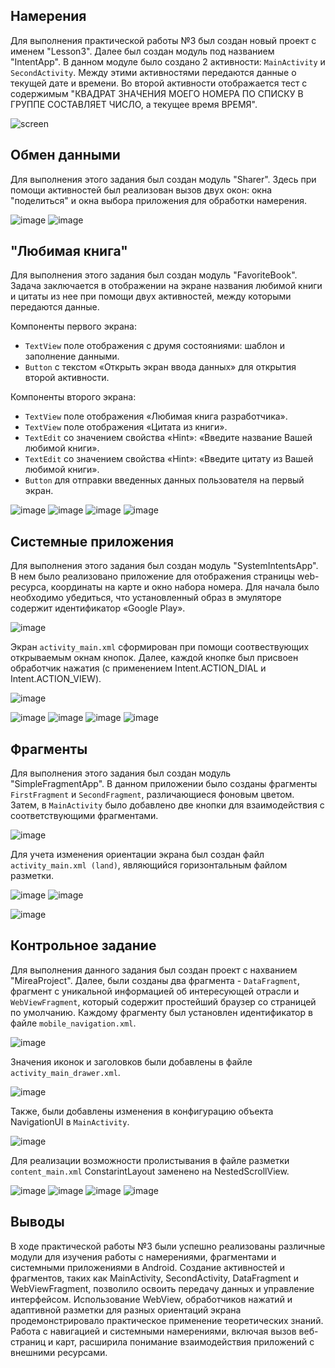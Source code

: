 ## Намерения
Для выполнения практической работы №3 был создан новый проект с именем "Lesson3".
Далее был создан модуль под названием "IntentApp".
В данном модуле было создано 2 активности: `MainActivity` и `SecondActivity`. Между этими активностями передаются данные о текущей дате и времени. 
Во второй активности отображается тест с содержимым "КВАДРАТ ЗНАЧЕНИЯ
МОЕГО НОМЕРА ПО СПИСКУ В ГРУППЕ СОСТАВЛЯЕТ ЧИСЛО, а текущее время ВРЕМЯ".

![screen](https://github.com/user-attachments/assets/359f96fe-0fe0-459f-8cf8-065f20ead537)

## Обмен данными
Для выполнения этого задания был создан модуль "Sharer". Здесь при помощи активностей был реализован вызов двух окон: окна "поделиться" и окна выбора приложения для обработки намерения.

![image](https://github.com/user-attachments/assets/377bb966-9659-4b5c-9958-d0e92ba3e5ce)
![image](https://github.com/user-attachments/assets/9e460aee-62be-4b48-89f1-f2549f5f0d3d)

## "Любимая книга"
Для выполнения этого задания был создан модуль "FavoriteBook". Задача заключается в отображении на экране названия любимой книги
и цитаты из нее при помощи двух активностей, между которыми передаются данные. 

Компоненты первого экрана:
- `TextView` поле отображения с друмя состояниями: шаблон и заполнение данными.
- `Button` с текстом «Открыть экран ввода данных» для открытия второй активности.

Компоненты второго экрана:
- `TextView` поле отображения «Любимая книга разработчика».
- `TextView` поле отображения «Цитата из книги».
- `TextEdit` со значением свойства «Hint»: «Введите название
Вашей любимой книги».
- `TextEdit` со значением свойства «Hint»: «Введите цитату из
Вашей любимой книги».
- `Button` для отправки введенных данных пользователя на первый экран.

![image](https://github.com/user-attachments/assets/1324cc41-6fa9-4201-a17c-c3be9d26f005)
![image](https://github.com/user-attachments/assets/41a7dce0-97f3-4a3c-918a-471a8f0e0d4d)
![image](https://github.com/user-attachments/assets/206efb27-2c26-4466-8cf1-70b2340e0dbd)
![image](https://github.com/user-attachments/assets/53c8ea26-a06d-4137-8559-83c1169729f4)

## Системные приложения
Для выполнения этого задания был создан модуль "SystemIntentsApp". 
В нем было реализовано приложение для отображения страницы web-ресурса, координаты на карте и окно набора номера.
Для начала было необходимо убедиться, что установленный образ в эмуляторе содержит идентификатор «Google Play».

![image](https://github.com/user-attachments/assets/cff0c323-ce61-4603-8049-af61d673ed7b)

Экран `activity_main.xml` сформирован при помощи соотвествующих открываемым окнам кнопок.
Далее, каждой кнопке был присвоен обработчик нажатия (с применением Intent.ACTION_DIAL и Intent.ACTION_VIEW).

![image](https://github.com/user-attachments/assets/64acd068-4fd3-41b9-853b-fdabcdb46386)

![image](https://github.com/user-attachments/assets/b227de00-90b2-45bc-ba1e-7c57f0a06dc0)
![image](https://github.com/user-attachments/assets/a81302e7-1be7-4e0b-833c-7a0dd365a63c)
![image](https://github.com/user-attachments/assets/24c3b60a-e447-4969-aee3-6bc503a32836)
![image](https://github.com/user-attachments/assets/554abd28-3e9e-4cfb-b7b1-e90bc72186c1)

## Фрагменты
Для выполнения этого задания был создан модуль "SimpleFragmentApp". 
В данном приложении было созданы фрагменты `FirstFragment` и `SecondFragment`, различающиеся фоновым цветом.
Затем, в `MainActivity` было добавлено две кнопки для взаимодействия с соответствующими фрагментами.

![image](https://github.com/user-attachments/assets/9cf1b709-65bb-4e30-8c46-da280b4889ec)

Для учета изменения ориентации экрана был создан файл `activity_main.xml (land)`, являющийся горизонтальным файлом разметки.

![image](https://github.com/user-attachments/assets/92c9c4f7-dfd8-4b12-8be7-0b77ecb97651)
![image](https://github.com/user-attachments/assets/2d634527-b6ba-45e5-a5ac-adc57ff009c4)

![image](https://github.com/user-attachments/assets/38a2d5fe-d316-45f4-abf6-3316f6b1e5b3)

## Контрольное задание
Для выполнения данного задания был создан проект с нахванием "MireaProject".
Далее, были созданы два фрагмента - `DataFragment`, фрагмент с уникальной информацией об интересующей отрасли и `WebViewFragment`, который содержит простейший браузер со страницей по умолчанию.
Каждому фрагменту был установлен идентификатор в файле `mobile_navigation.xml`.

![image](https://github.com/user-attachments/assets/84f4f8db-7230-461d-8173-b465ffe374ef)

Значения иконок и заголовков были добавлены в файле `activity_main_drawer.xml`.

![image](https://github.com/user-attachments/assets/61022754-8e0e-4c02-b24c-d4b8eed73866)

Также, были добавлены изменения в конфигурацию объекта NavigationUI в `MainActivity`.

![image](https://github.com/user-attachments/assets/a35b21e9-f2c2-41ab-b0b0-f74482aa98ae)

Для реализации возможности пролистывания в файле разметки `content_main.xml` ConstarintLayout заменено на NestedScrollView.

![image](https://github.com/user-attachments/assets/d1c29fcb-9a91-4156-9b44-26d3b8a885c6)
![image](https://github.com/user-attachments/assets/44c64381-7e00-42b5-97f5-64f342d388ee)
![image](https://github.com/user-attachments/assets/e90ea338-89f1-48ea-a9e2-9fdb1a64d613)
![image](https://github.com/user-attachments/assets/e1700c4c-b68e-4869-8885-f693b7fa8563)

## Выводы
В ходе практической работы №3 были успешно реализованы различные модули для изучения работы с намерениями, 
фрагментами и системными приложениями в Android. Создание активностей и фрагментов, таких как MainActivity, SecondActivity, DataFragment и WebViewFragment, 
позволило освоить передачу данных и управление интерфейсом. Использование WebView, обработчиков нажатий и адаптивной разметки для разных ориентаций экрана продемонстрировало практическое применение теоретических знаний. 
Работа с навигацией и системными намерениями, включая вызов веб-страниц и карт, расширила понимание взаимодействия приложений с внешними ресурсами.



















